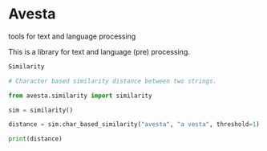 # Avesta
tools for text and language processing


This is a library for text and language (pre) processing.


```Python
Similarity

# Character based similarity distance between two strings. 

from avesta.similarity import similarity

sim = similarity()

distance = sim.char_based_similarity("avesta", "a vesta", threshold=1)

print(distance)


````
